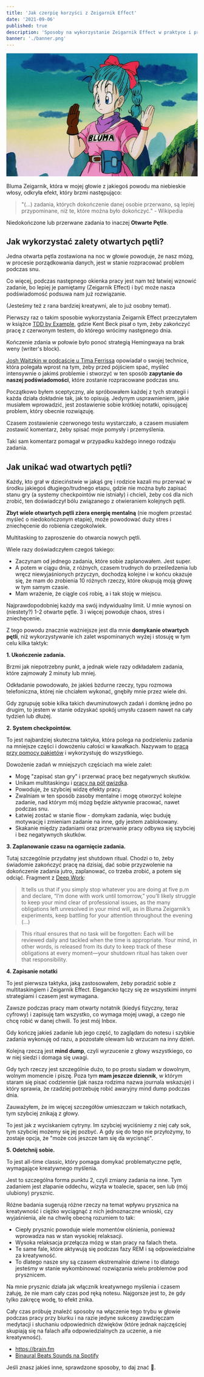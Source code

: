 ```yaml
---
title: 'Jak czerpię korzyści z Zeigarnik Effect'
date: '2021-09-06'
published: true
description: 'Sposoby na wykorzystanie Zeigarnik Effect w praktyce i przeciwdziałanie negatywnym skutkom otwartych pętli.'
banner: './banner.png'
---
```


![Bulma Bluma](./banner.png)

Bluma Zeigarnik, która w mojej głowie z jakiegoś powodu ma niebieskie włosy, odkryła efekt, który brzmi następująco:

> "(...) zadania, których dokończenie danej osobie przerwano, są lepiej przypominane, niż te, które można było dokończyć." - Wikipedia

Niedokończone lub przerwane zadania to inaczej **Otwarte Pętle**.

## Jak wykorzystać zalety otwartych pętli?

Jedna otwarta pętla zostawiona na noc w głowie powoduje, że nasz mózg, w procesie porządkowania danych, jest w stanie rozpracować problem podczas snu.

Co więcej, podczas następnego okienka pracy jest nam też łatwiej wznowić zadanie, bo lepiej je pamiętamy (Zeigarnik Effect) i być może nasza podświadomość podsuwa nam już rozwiązanie.

(Jesteśmy też z rana bardziej kreatywni, ale to już osobny temat).

Pierwszy raz o takim sposobie wykorzystania Zeigarnik Effect przeczytałem w książce  [TDD by Example](https://www.goodreads.com/book/show/387190.Test_Driven_Development), gdzie Kent Beck pisał o tym, żeby zakończyć pracę z czerwonym testem, do którego wrócimy następnego dnia.

Kończenie zdania w połowie było ponoć strategią Hemingwaya na brak weny (writer's block).

[Josh Waitzkin w podcaście u Tima Ferrissa](https://tim.blog/2016/03/23/josh-waitzkin-the-prodigy-returns/) opowiadał o swojej technice, która polegała wprost na tym, żeby przed pójściem spać, myśleć intensywnie o jakimś problemie i stworzyć w ten sposób **zapytanie do naszej podświadomości**, które zostanie rozpracowane podczas snu.

Początkowo byłem sceptyczny, ale spróbowałem każdej z tych strategii i każda działa dokładnie tak, jak to opisują. Jedynym usprawnieniem, jakie musiałem wprowadzić, jest zostawienie sobie krótkiej notatki, opisującej problem, który obecnie rozwiązuję.

Czasem zostawienie czerwonego testu wystarczało, a czasem musiałem zostawić komentarz, żeby spisać moje pomysły i przemyślenia.

Taki sam komentarz pomagał w przypadku każdego innego rodzaju zadania.

## Jak unikać wad otwartych pętli?

Każdy, kto grał w dzieciństwie w jakąś grę i rodzice kazali mu przerwać w środku jakiegoś długiego/trudnego etapu, gdzie nie można było zapisać stanu gry (a systemy checkpointów nie istniały) i chcieli, żeby coś dla nich zrobić, ten doświadczył bólu związanego z otwieraniem kolejnych pętli.

**Zbyt wiele otwartych pętli zżera energię mentalną** (nie mogłem przestać myśleć o niedokończonym etapie), może powodować duży stres i zniechęcenie do robienia czegokolwiek.

Multitasking to zaproszenie do otwarcia nowych pętli.

Wiele razy doświadczyłem czegoś takiego:

- Zaczynam od jednego zadania, które sobie zaplanowałem. Jest super.
- A potem w ciągu dnia, z różnych, czasem trudnych do prześledzenia lub wręcz niewyjaśnionych przyczyn, dochodzą kolejne i w końcu okazuje się, że mam do zrobienia 10 różnych rzeczy, które okupują moją głowę w tym samym czasie.
- Mam wrażenie, że ciągle coś robię, a i tak stoję w miejscu.

Najprawdopodobniej każdy ma swój indywidualny limit. U mnie wynosi on (niestety?) 1-2 otwarte pętle. 3 i więcej powoduje chaos, stres i zniechęcenie.

Z tego powodu znacznie ważniejsze jest dla mnie **domykanie otwartych pętli**, niż wykorzystywanie ich zalet wspominanych wyżej i stosuję w tym celu kilka taktyk:

**1. Ukończenie zadania.**

Brzmi jak niepotrzebny punkt, a jednak wiele razy odkładałem zadania, które zajmowały 2 minuty lub mniej.

Odkładanie powodowało, że jakieś bzdurne rzeczy, typu rozmowa telefoniczna, której nie chciałem wykonać, gnębiły mnie przez wiele dni.

Gdy zgrupuję sobie kilka takich dwuminutowych zadań i domknę jedno po drugim, to jestem w stanie odzyskać spokój umysłu czasem nawet na cały tydzień lub dłużej.

**2. System checkpointów.**

To jest najbardziej skuteczna taktyka, która polega na podzieleniu zadania na mniejsze części i dowożeniu całości w kawałkach. Nazywam to [pracą przy pomocy pakietów](/pakiety/) i wykorzystuję do wszystkiego.

Dowożenie zadań w mniejszych częściach ma wiele zalet:

- Mogę "zapisać stan gry" i przerwać pracę bez negatywnych skutków.
- Unikam multitaskingu i [pracy na pół gwizdka](/pol-gwizdka/).
- Powoduje, że szybciej widzę efekty pracy.
- Zwalniam w ten sposób zasoby mentalne i mogę otworzyć kolejne zadanie, nad którym mój mózg będzie aktywnie pracować, nawet podczas snu.
- Łatwiej zostać w stanie flow - domykam zadania, więc buduję motywację i zmieniam zadanie na inne, gdy jestem zablokowany.
- Skakanie między zadaniami oraz przerwanie pracy odbywa się szybciej i bez negatywnych skutków.

**3. Zaplanowanie czasu na ogarnięcie zadania.**

Tutaj szczególnie przydatny jest shutdown ritual. Chodzi o to, żeby świadomie zakończyć pracę na dzisiaj, dać sobie przyzwolenie na dokończenie zadania jutro, zaplanować, co trzeba zrobić, a potem się odciąć.
Fragment z [Deep Work](https://www.goodreads.com/book/show/25744928-deep-work):

> It tells us that if you simply stop whatever you are doing at five p.m and declare, “I’m done with work until tomorrow,” you’ll likely struggle to keep your mind clear of professional issues, as the many obligations left unresolved in your mind will, as in Bluma Zeigarnik’s experiments, keep battling for your attention throughout the evening (...)

> This ritual ensures that no task will be forgotten: Each will be reviewed daily and tackled when the time is appropriate. Your mind, in other words, is released from its duty to keep track of these obligations at every moment—your shutdown ritual has taken over that responsibility.

**4. Zapisanie notatki**

To jest pierwsza taktyka, jaką zastosowałem, żeby poradzić sobie z multitaskingiem i Zeigarnik Effect. Elegancko łączy się ze wszystkimi innymi strategiami i czasem jest wymagana.

Zawsze podczas pracy mam otwarty notatnik (kiedyś fizyczny, teraz cyfrowy) i zapisuję tam wszystko, co wymaga mojej uwagi, a czego nie chcę robić w danej chwili. To jest mój Inbox.

Gdy kończę jakieś zadanie lub jego część, to zaglądam do notesu i szybkie zadania wykonuję od razu, a pozostałe olewam lub wrzucam na inny dzień.

Kolejną rzeczą jest **mind dump**, czyli wyrzucenie z głowy wszystkiego, co w niej siedzi i domaga się uwagi.

Gdy tych rzeczy jest szczególnie dużo, to po prostu siadam w dowolnym, wolnym momencie i piszę. Poza tym **mam jeszcze dziennik**, w którym staram się pisać codziennie (jak nasza rodzima nazwa journala wskazuje) i który sprawia, że rzadziej potrzebuję robić awaryjny mind dump podczas dnia.

Zauważyłem, że im więcej szczegółów umieszczam w takich notatkach, tym szybciej znikają z głowy.

To jest jak z wyciskaniem cytryny. Im szybciej wyciśniemy z niej cały sok, tym szybciej możemy się jej pozbyć. A gdy się do tego nie przyłożymy, to zostaje opcja, że "może coś jeszcze tam się da wycisnąć".

**5. Odetchnij sobie.**

To jest all-time classic, który pomaga domykać problematyczne pętle, wymagające kreatywnego myślenia.

Jest to szczególna forma punktu 2, czyli zmiany zadania na inne. Tym zadaniem jest złapanie oddechu, wizyta w toalecie, spacer, sen lub (mój ulubiony) prysznic.

Różne badania sugerują różne rzeczy na temat wpływu prysznica na kreatywność i ciężko wyciągnąć z nich jednoznaczne wnioski, czy wyjaśnienia, ale na chwilę obecną rozumiem to tak:

- Ciepły prysznic powoduje wiele momentów olśnienia, ponieważ wprowadza nas w stan wysokiej relaksacji.
- Wysoka relaksacja przełącza mózg w stan pracy na falach theta.
- Te same fale, które aktywują się podczas fazy REM i są odpowiedzialne za kreatywność.
- To dlatego nasze sny są czasem ekstremalnie dziwne i to dlatego jesteśmy w stanie wykombinować rozwiązania wielu problemów pod prysznicem.

Na mnie prysznic działa jak włącznik kreatywnego myślenia i czasem żałuję, że nie mam cały czas pod ręką notesu. Najgorsze jest to, że gdy tylko zakręcę wodę, to efekt znika.

Cały czas próbuję znaleźć sposoby na włączenie tego trybu w głowie podczas pracy przy biurku i na razie jedyne sukcesy zawdzięczam medytacji i słuchaniu odpowiednich dźwięków (które jednak najczęściej skupiają się na falach alfa odpowiedzialnych za uczenie, a nie kreatywność).

- https://brain.fm
- [Binaural Beats Sounds na Spotify](https://open.spotify.com/playlist/5vLtYaSNfAc5jqrJLFhlew?si=8e6ce4fc11c74a75)

Jeśli znasz jakieś inne, sprawdzone sposoby, to daj znać 🙏.
